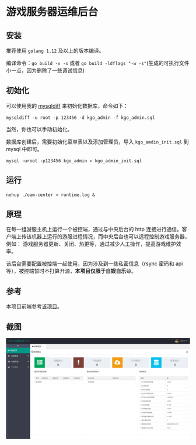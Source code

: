# 游戏服务器运维后台

## 安装
推荐使用 `golang 1.12` 及以上的版本编译。

编译命令：`go build -v -x` 或者 `go build -ldflags "-w -s"`(生成的可执行文件小一点，因为删除了一些调试信息)


## 初始化
可以使用我的 [mysqldiff](https://github.com/shuimu98/mysqldiff/releases) 来初始化数据库，命令如下：

```
mysqldiff -u root -p 123456 -d kgo_admin -f kgo_admin.sql
```
当然，你也可以手动初始化。

数据库创建后，需要初始化菜单表以及添加管理员，导入 `kgo_amdin_init.sql` 到 mysql 中即可。

```
mysql -uroot -p123456 kgo_admin < kgo_admin_init.sql
```

## 运行

```
nohup ./oam-center > runtime.log &
```

## 原理
在每一组游服主机上运行一个被控端，通过与中央后台的 http 连接进行通信。客户端上传该机器上运行的游服进程情况，而中央后台也可以远程控制游戏服务器，例如：
游戏服务器更新、关闭、热更等，通过减少人工操作，提高游戏维护效率。

该后台需要配置被控端一起使用，因为涉及到一些私密信息（rsync 密码和 api等），被控端暂时不打算开源，**本项目仅限于自娱自乐**😄。

## 参考
本项目前端参考[该项目](https://github.com/george518/PPGo_ApiAdmin)。

## 截图
![screenshot](screenshot.png)